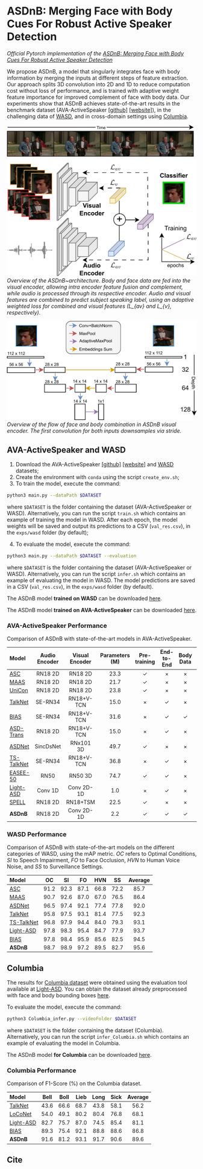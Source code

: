 # ASDnB: Merging Face with Body Cues For Robust Active Speaker Detection

*Official Pytorch implementation of the [ASDnB: Merging Face with Body Cues For Robust Active Speaker Detection]()*

We propose ASDnB, a model that singularly integrates face with body information by merging the inputs at different steps of feature extraction. Our approach splits 3D convolution into 2D and 1D to reduce computation cost without loss of performance, and is trained with adaptive weight feature importance for improved complement of face with body data. Our experiments show that ASDnB achieves state-of-the-art results in the benchmark dataset (AVA-ActiveSpeaker [\[github\]](https://github.com/cvdfoundation/ava-dataset) [\[website\]](https://research.google.com/ava/download.html#ava_active_speaker_download)), in the challenging data of [WASD](https://tiago-roxo.github.io/WASD/), and in cross-domain settings using [Columbia](https://link.springer.com/chapter/10.1007/978-3-319-46454-1_18).


![main_image](images/main_image.png)
*Overview of the ASDnB~architecture. Body and face data are fed into the visual encoder, allowing intra encoder feature fusion and complement, while audio is processed through its respective encoder. Audio and visual features are combined to predict subject speaking label, using an adaptive weighted loss for combined and visual features (L_{av} and L_{v}, respectively).*

![halfunet_visual_encoder](images/halfunet_visual_encoder.png)
*Overview of the flow of face and body combination in ASDnB visual encoder. The first convolution for both inputs downsamples via stride.*


## AVA-ActiveSpeaker and WASD

1. Download the AVA-ActiveSpeaker [\[github\]](https://github.com/cvdfoundation/ava-dataset) [\[website\]](https://research.google.com/ava/download.html#ava_active_speaker_download) and [WASD](https://tiago-roxo.github.io/WASD/) datasets;
2. Create the environment with `conda` using the script `create_env.sh`;
3. To train the model, execute the command:
```bash
python3 main.py --dataPath $DATASET
```
where `$DATASET` is the folder containing the dataset (AVA-ActiveSpeaker or WASD). Alternatively, you can run the script `train.sh` which contains an example of training the model in WASD. After each epoch, the model weights will be saved and output its predictions to a CSV (`val_res.csv`), in the `exps/wasd` folder (by default);

4. To evaluate the model, execute the command:
```bash
python3 main.py --dataPath $DATASET --evaluation
```
where `$DATASET` is the folder containing the dataset (AVA-ActiveSpeaker or WASD). Alternatively, you can run the script `infer.sh` which contains an example of evaluating the model in WASD. The model predictions are saved in a CSV (`val_res.csv`), in the `exps/wasd` folder (by default).

The ASDnB model **trained on WASD** can be downloaded [here]().

The ASDnB model **trained on AVA-ActiveSpeaker** can be downloaded [here]().


### AVA-ActiveSpeaker Performance

Comparison of ASDnB with state-of-the-art models in AVA-ActiveSpeaker.

| Model                                                        | Audio Encoder | Visual Encoder | Parameters (M) | Pre-training | End-to-End | Body Data | mAP        |
|:-------------------------------------------------------------|:-------------:|:--------------:|:--------------:|:------------:|:----------:|:---------:|:----------:|
| [ASC](https://github.com/fuankarion/active-speakers-context) | RN18 2D       | RN18 2D        | 23.3           | ✓            | ×          | ×         | 87.1       |
| [MAAS](https://github.com/fuankarion/MAAS)                   | RN18 2D       | RN18 2D        | 21.7           | ✓            | ×          | ×         | 88.8       |
| [UniCon](https://unicon-asd.github.io/)          			   | RN18 2D       | RN18 2D        | 23.8           | ✓            | ×          | ×         | 92.2       |
| [TalkNet](https://github.com/TaoRuijie/TalkNet-ASD)          | SE-RN34       | RN18+V-TCN     | 15.0           | ×            | ✓          | ×         | 92.3       |
| [BIAS](https://github.com/Tiago-Roxo/BIAS)                   | SE-RN34       | RN18+V-TCN     | 31.6           | ×            | ✓          | ✓         | 92.4       |
| [ASD-Trans](https://ieeexplore.ieee.org/document/9746991)    | RN18 2D       | RN18+V-TCN     | 15.0           | ×            | ✓          | ×         | 93.0       |
| [ASDNet](https://github.com/okankop/ASDNet)                  | SincDsNet     | RNx101 3D      | 49.7           | ✓            | ×          | ×         | 93.5       |
| [TS-TalkNet](https://github.com/Jiang-Yidi/TS-TalkNet)       | SE-RN34       | RN18+V-TCN     | 36.8           | ×            | ✓          | ×         | 93.9       |
| [EASEE-50](https://arxiv.org/pdf/2203.14250v2.pdf)           | RN50          | RN50 3D        | 74.7           | ✓            | ✓          | ×         | 94.1       |
| [Light-ASD](https://github.com/Junhua-Liao/Light-ASD)        | Conv 1D       | Conv 2D-1D     | 1.0            | ×            | ✓          | ×         | 94.1       |
| [SPELL](https://github.com/SRA2/SPELL)           			   | RN18 2D       | RN18+TSM       | 22.5           | ✓            | ×          | ×         | 94.2       |
| **ASDnB**           										   | RN18 2D       | Conv 2D-1D     | 2.2            | ✓            | ✓          | ✓         | 94.6       |



### WASD Performance

Comparison of ASDnB with state-of-the-art models on the different categories of WASD, using the mAP metric. *OC* refers to Optimal Conditions, *SI* to Speech Impairment, *FO* to Face Occlusion, *HVN* to Human Voice Noise, and *SS* to Surveillance Settings.

| Model                                                        | OC        | SI        | FO        | HVN       | SS        | Average |
|:-------------------------------------------------------------|:---------:|:---------:|:---------:|:---------:|:---------:|:-------:|
| [ASC](https://github.com/fuankarion/active-speakers-context) | 91.2      | 92.3      | 87.1      | 66.8      | 72.2      | 85.7    |
| [MAAS](https://github.com/fuankarion/MAAS)                   | 90.7      | 92.6      | 87.0      | 67.0      | 76.5      | 86.4    |
| [ASDNet](https://github.com/okankop/ASDNet)                  | 96.5      | 97.4      | 92.1      | 77.4      | 77.8      | 92.0    |
| [TalkNet](https://github.com/TaoRuijie/TalkNet-ASD)          | 95.8      | 97.5      | 93.1      | 81.4      | 77.5      | 92.3    |
| [TS-TalkNet](https://github.com/TaoRuijie/TalkNet-ASD)       | 96.8      | 97.9      | 94.4      | 84.0      | 79.3      | 93.1    |
| [Light-ASD](https://github.com/Junhua-Liao/Light-ASD)        | 97.8      | 98.3      | 95.4      | 84.7      | 77.9      | 93.7    |
| [BIAS](https://github.com/Tiago-Roxo/BIAS)                   | 97.8      | 98.4      | 95.9      | 85.6      | 82.5      | 94.5    |
| **ASDnB**           										   | 98.7      | 98.9      | 97.2      | 89.5      | 82.7      | 95.6    |



## Columbia

The results for [Columbia dataset](https://link.springer.com/chapter/10.1007/978-3-319-46454-1_18) were obtained using the evaluation tool available at [Light-ASD](https://github.com/Junhua-Liao/Light-ASD). You can obtain the dataset already preprocessed with face and body bounding boxes [here](https://drive.google.com/file/d/1nZoMoTq_bmMl1PiPttmbuL_oC19jhVrR/view?usp=sharing).

To evaluate the model, execute the command:
```bash
python3 Columbia_infer.py --videoFolder $DATASET
```
where `$DATASET` is the folder containing the dataset (Columbia). Alternatively, you can run the script `infer_Columbia.sh` which contains an example of evaluating the model in Columbia.

The ASDnB model **for Columbia** can be downloaded [here]().


### Columbia Performance

Comparison of F1-Score (%) on the Columbia dataset.

| Model                                                        | Bell      | Boll      | Lieb      | Long      | Sick      | Average |
|:-------------------------------------------------------------|:---------:|:---------:|:---------:|:---------:|:---------:|:-------:|
| [TalkNet](https://github.com/TaoRuijie/TalkNet-ASD)          | 43.6      | 66.6      | 68.7      | 43.8      | 58.1      | 56.2    |
| [LoCoNet](https://github.com/SJTUwxz/LoCoNet_ASD)            | 54.0      | 49.1      | 80.2      | 80.4      | 76.8      | 68.1    |
| [Light-ASD](https://github.com/Junhua-Liao/Light-ASD)        | 82.7      | 75.7      | 87.0      | 74.5      | 85.4      | 81.1    |
| [BIAS](https://github.com/Tiago-Roxo/BIAS)                   | 89.3      | 75.4      | 92.1      | 88.8      | 88.6      | 86.8    |
| **ASDnB**           										   | 91.6      | 81.2      | 93.1      | 91.7      | 90.6      | 89.6    |



## Cite

```bibtex

```
